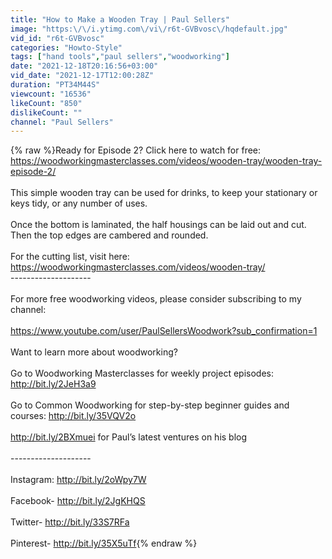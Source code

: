 ```yaml
---
title: "How to Make a Wooden Tray | Paul Sellers"
image: "https:\/\/i.ytimg.com\/vi\/r6t-GVBvosc\/hqdefault.jpg"
vid_id: "r6t-GVBvosc"
categories: "Howto-Style"
tags: ["hand tools","paul sellers","woodworking"]
date: "2021-12-18T20:16:56+03:00"
vid_date: "2021-12-17T12:00:28Z"
duration: "PT34M44S"
viewcount: "16536"
likeCount: "850"
dislikeCount: ""
channel: "Paul Sellers"
---
```

{% raw %}Ready for Episode 2? Click here to watch for free: <a rel="nofollow" target="blank" href="https://woodworkingmasterclasses.com/videos/wooden-tray/wooden-tray-episode-2/">https://woodworkingmasterclasses.com/videos/wooden-tray/wooden-tray-episode-2/</a><br /><br />This simple wooden tray can be used for drinks, to keep your stationary or keys tidy, or any number of uses. <br /><br />Once the bottom is laminated, the half housings can be laid out and cut. Then the top edges are cambered and rounded.<br /><br />For the cutting list, visit here: <a rel="nofollow" target="blank" href="https://woodworkingmasterclasses.com/videos/wooden-tray/">https://woodworkingmasterclasses.com/videos/wooden-tray/</a><br />--------------------<br /><br />For more free woodworking videos, please consider subscribing to my channel:<br /><br /><a rel="nofollow" target="blank" href="https://www.youtube.com/user/PaulSellersWoodwork?sub_confirmation=1">https://www.youtube.com/user/PaulSellersWoodwork?sub_confirmation=1</a><br /><br />Want to learn more about woodworking?<br /><br />Go to Woodworking Masterclasses for weekly project episodes: <a rel="nofollow" target="blank" href="http://bit.ly/2JeH3a9">http://bit.ly/2JeH3a9</a><br /><br />Go to Common Woodworking for step-by-step beginner guides and courses: <a rel="nofollow" target="blank" href="http://bit.ly/35VQV2o">http://bit.ly/35VQV2o</a><br /> <br /><a rel="nofollow" target="blank" href="http://bit.ly/2BXmuei">http://bit.ly/2BXmuei</a> for Paul’s latest ventures on his blog <br /><br />--------------------<br /><br />Instagram: <a rel="nofollow" target="blank" href="http://bit.ly/2oWpy7W">http://bit.ly/2oWpy7W</a><br /><br />Facebook- <a rel="nofollow" target="blank" href="http://bit.ly/2JgKHQS">http://bit.ly/2JgKHQS</a><br /><br />Twitter- <a rel="nofollow" target="blank" href="http://bit.ly/33S7RFa">http://bit.ly/33S7RFa</a><br /><br />Pinterest- <a rel="nofollow" target="blank" href="http://bit.ly/35X5uTf">http://bit.ly/35X5uTf</a>{% endraw %}
